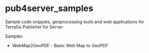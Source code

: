 # pub4server_samples
Sample code snippets, geoprocessing tools and web applications for TerraGo Publisher for Server

Samples
* WebMap2GeoPDF - Basic Web Map to GeoPDF
